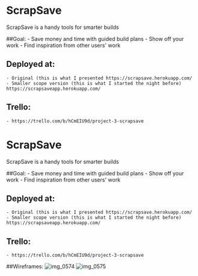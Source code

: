 # ScrapSave

ScrapSave is a handy tools for smarter builds

##Goal:
    - Save money and time with guided build plans
    - Show off your work
    - Find inspiration from other users' work

## Deployed at: 
    - Original (this is what I presented https://scrapsave.herokuapp.com/
    - Smaller scope version (this is what I started the night before) https://scrapsaveapp.herokuapp.com/

## Trello:
    - https://trello.com/b/hCmEIU9d/project-3-scrapsave

# ScrapSave

ScrapSave is a handy tools for smarter builds

##Goal:
    - Save money and time with guided build plans
    - Show off your work
    - Find inspiration from other users' work

## Deployed at: 
    - Original (this is what I presented https://scrapsave.herokuapp.com/
    - Smaller scope version (this is what I started the night before) https://scrapsaveapp.herokuapp.com/

## Trello:
    - https://trello.com/b/hCmEIU9d/project-3-scrapsave

##Wireframes: 
![img_0574](https://user-images.githubusercontent.com/28677283/29384406-f165ae24-82a1-11e7-9bf5-c23748c09500.JPG)
![img_0575](https://user-images.githubusercontent.com/28677283/29384410-f68a8316-82a1-11e7-927c-4113d6e68f01.JPG)
 